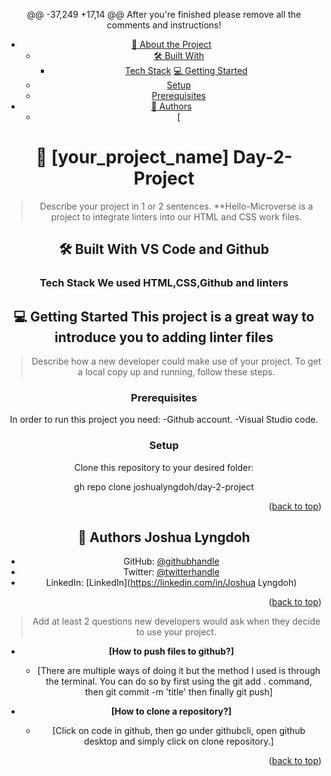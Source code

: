<a name="readme-top"></a>


<div align="center">

@@ -37,249 +17,14 @@ After you're finished please remove all the comments and instructions!

- [📖 About the Project](#about-project)
  - [🛠 Built With](#built-with)
    - [Tech Stack](#tech-stack)
 [💻 Getting Started](#getting-started)
  - [Setup](#setup)
  - [Prerequisites](#prerequisites)
- [👥 Authors](#authors)
   - [
<!-- PROJECT DESCRIPTION -->

# 📖 [your_project_name] <a name="about-project">Day-2-Project</a>

> Describe your project in 1 or 2 sentences.
**Hello-Microverse is a project to integrate linters into our HTML and CSS work files.

## 🛠 Built With <a name="built-with">VS Code and Github</a>

### Tech Stack <a name="tech-stack">We used HTML,CSS,Github and linters</a>

<!-- GETTING STARTED -->

## 💻 Getting Started <a name="getting-started">This project is a great way to introduce you to adding linter files</a>

> Describe how a new developer could make use of your project.
To get a local copy up and running, follow these steps.

### Prerequisites

In order to run this project you need:
-Github account.
-Visual Studio code.

### Setup

Clone this repository to your desired folder:

gh repo clone joshualyngdoh/day-2-project

<p align="right">(<a href="#readme-top">back to top</a>)</p>

<!-- AUTHORS -->

## 👥 Authors <a name="author">Joshua Lyngdoh</a>

- GitHub: [@githubhandle](https://github.com/joshualyngdoh)
- Twitter: [@twitterhandle](https://twitter.com/joshualyngdoh08)
- LinkedIn: [LinkedIn](https://linkedin.com/in/Joshua Lyngdoh)


<p align="right">(<a href="#readme-top">back to top</a>)</p>

> Add at least 2 questions new developers would ask when they decide to use your project.
- **[How to push files to github?]**

  - [There are multiple ways of doing it but the method I used is through the terminal. 
     You can do so by first using the git add . command, then git commit -m 'title'
     then finally git push]

- **[How to clone a repository?]**

  - [Click on code in github, then go under githubcli, open github desktop and simply click on clone repository.]

<p align="right">(<a href="#readme-top">back to top</a>)</p>


